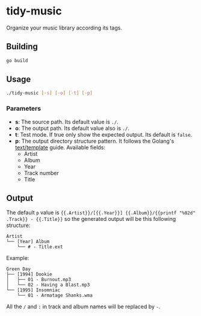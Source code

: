 # tidy-music

Organize your music library according its tags.

## Building
```sh
go build
```

## Usage
```sh
./tidy-music [-s] [-o] [-t] [-p]
```

### Parameters
- **s**: The source path. Its default value is `./`.
- **o**: The output path. Its default value also is `./`.
- **t**: Test mode. If true only show the expected output. Its default is `false`.
- **p**: The output directory structure pattern. It follows the
Golang's [text/template](https://golang.org/pkg/text/template/) guide.
Available fields:
  - Artist
  - Album
  - Year
  - Track number
  - Title

## Output
The default `p` value is `{{.Artist}}/[{{.Year}}] {{.Album}}/{{printf "%02d" .Track}} - {{.Title}}` so the generated
output will be this following structure:
```
Artist
└── [Year] Album
    └── # - Title.ext
```
Example:
```
Green Day
├── [1994] Dookie
│   ├── 01 - Burnout.mp3
│   └── 02 - Having a Blast.mp3
└── [1995] Insomniac
    └── 01 - Armatage Shanks.wma
```
All the `/` and `:` in track and album names will be replaced by `-`.

